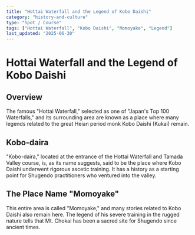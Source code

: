 ```yaml
---
title: "Hottai Waterfall and the Legend of Kobo Daishi"
category: "history-and-culture"
type: "Spot / Course"
tags: ["Hottai Waterfall", "Kobo Daishi", "Momoyake", "Legend"]
last_updated: "2025-06-30"
---
```


# Hottai Waterfall and the Legend of Kobo Daishi

## Overview
The famous "Hottai Waterfall," selected as one of "Japan's Top 100 Waterfalls," and its surrounding area are known as a place where many legends related to the great Heian period monk Kobo Daishi (Kukai) remain.

## Kobo-daira
"Kobo-daira," located at the entrance of the Hottai Waterfall and Tamada Valley course, is, as its name suggests, said to be the place where Kobo Daishi underwent rigorous ascetic training. It has a history as a starting point for Shugendo practitioners who ventured into the valley.

## The Place Name "Momoyake"
This entire area is called "Momoyake," and many stories related to Kobo Daishi also remain here. The legend of his severe training in the rugged nature tells that Mt. Chokai has been a sacred site for Shugendo since ancient times.
